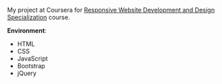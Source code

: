 My project at Coursera for [Responsive Website Development and Design Specialization](https://www.coursera.org/specializations/website-development) course.

**Environment**:
* HTML
* CSS
* JavaScript
* Bootstrap
* jQuery
